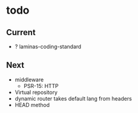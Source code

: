 # todo

## Current

- ? laminas-coding-standard

## Next

- middleware
  - PSR-15: HTTP
- Virtual repository
- dynamic router takes default lang from headers  
- HEAD method
